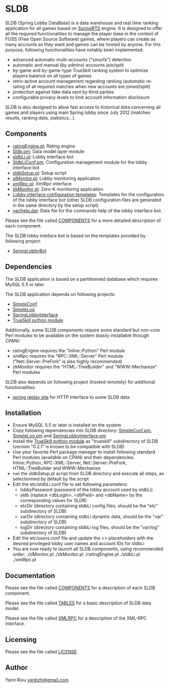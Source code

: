 SLDB
====
SLDB (Spring Lobby DataBase) is a data warehouse and real time ranking
application for all games based on [SpringRTS](http://springrts.com/) engine. It
is designed to offer all the required functionalities to manage the player base
in the context of FOSS (Free Open Source Software) games, where players can
create as many accounts as they want and games can be hosted by anyone. For
this purpose, following functionalities have notably been implemented:
* advanced automatic multi-accounts ("smurfs") detection
* automatic and manual (by admins) accounts join/split
* by-game and by-game-type TrueSkill ranking system to optimize players balance
  on all types of games
* retro-active account management regarding ranking (automatic re-rating of all
  required matches when new accounts are joined/split)
* protection against fake data sent by thrid parties
* configurable privacy levels to limit account information disclosure

SLDB is also designed to allow fast access to historical data concerning all
games and players using main Spring lobby since July 2012 (matches results,
ranking data, statistics...).

Components
----------
* [ratingEngine.pl](ratingEngine.pl): Rating engine
* [Sldb.pm](Sldb.pm): Data model layer module
* [sldbLi.pl](sldbLi.pl): Lobby interface bot
* [SldbLiConf.pm](SldbLiConf.pm): Configuration management module for the lobby
  interface bot
* [sldbSetup.pl](sldbSetup.pl): Setup script
* [slMonitor.pl](slMonitor.pl): Lobby monitoring application
* [xmlRpc.pl](xmlRpc.pl): XmlRpc interface
* [zkMonitor.pl](zkMonitor.pl): Zero-K monitoring application
* [Lobby interface configuration templates](etc): Templates for the
  configuration of the lobby interface bot (other SLDB configuration files are
  generated in the same directory by the setup script)
* [var/help.dat](var/help.dat): Data file for the commands help of the lobby
  interface bot.

Please see the file called [COMPONENTS](COMPONENTS) for a more detailed
description of each component.

The SLDB lobby inteface bot is based on the templates provided by following project:
* [SpringLobbyBot](https://github.com/Yaribz/SpringLobbyBot)

Dependencies
------------
The SLDB application is based on a partitionned database which requires MySQL
5.5 or later.

The SLDB application depends on following projects:
* [SimpleConf](https://github.com/Yaribz/SimpleConf)
* [SimpleLog](https://github.com/Yaribz/SimpleLog)
* [SpringLobbyInterface](https://github.com/Yaribz/SpringLobbyInterface)
* [TrueSkill python module](https://github.com/sublee/trueskill)

Additionally, some SLDB components require some standard but non-core Perl
modules to be available on the system (easily installable through CPAN):
* ratingEngine requires the "Inline::Python" Perl module
* xmlRpc requires the "RPC::XML::Server" Perl module ("Net::Server::PreFork" is
  also highly recommended)
* zkMonitor requires the "HTML::TreeBuilder" and "WWW::Mechanize" Perl modules

SLDB also depends on following project (hosted remotely) for additional
functionalities:
* [spring replay site](https://github.com/dansan/spring-replay-site) for HTTP
  interface to some SLDB data.

Installation
------------
* Ensure MySQL 5.5 or later is installed on the system
* Copy following dependencies into SLDB directory:
  [SimpleConf.pm](https://raw.github.com/Yaribz/SimpleConf/master/SimpleConf.pm),
  [SimpleLog.pm](https://raw.github.com/Yaribz/SimpleLog/master/SimpleLog.pm) and
  [SpringLobbyInterface.pm](https://raw.github.com/Yaribz/SpringLobbyInterface/master/SpringLobbyInterface.pm)
* Install the [TrueSkill python module](https://github.com/sublee/trueskill) as
  "trueskill" subdirectory of SLDB (version "0.2.1" is known to be compatible
  with SLDB)
* Use your favorite Perl package manager to install following standard Perl
  modules (available on CPAN) and their dependencies: Inline::Python,
  RPC::XML::Server, Net::Server::PreFork, HTML::TreeBuilder and WWW::Mechanize
* run the sldbSetup.pl script from SLDB directory and execute all steps, as
  selectionned by default by the script
* Edit the etc/sldbLi.conf file to set following parameters:
  * lobbyPassword (password of the lobby account used by sldbLi)
  * sldb (replace  &lt;dbLogin&gt;, &lt;dbPwd&gt; and &lt;dbName&gt; by the
    corresponding values for SLDB)
  * etcDir (directory containing sldbLi config files, should be the
    "etc" subdirectory of SLDB)
  * varDir (directory containing sldbLi dynamic data, should be the "var"
    subdirectory of SLDB)
  * logDir (directory containing sldbLi log files, should be the "var/log"
    subdirectory of SLDB)
* Edit the etc/users.conf file and update the <> placeholders with the desired
  privileged lobby user names and account IDs for sldbLi
* You are now ready to launch all SLDB components, using recommended order:
        ./slMonitor.pl
        ./zkMonitor.pl
        ./ratingEngine.pl
        ./sldbLi.pl
        ./xmlRpc.pl

Documentation
-------------
Please see the file called [COMPONENTS](COMPONENTS) for a description of each
SLDB component.

Please see the file called [TABLES](TABLES) for a basic description of SLDB
data model.

Please see the file called [XMLRPC](XMLRPC) for a description of the XML-RPC
interface.

Licensing
---------
Please see the file called [LICENSE](LICENSE).

Author
------
Yann Riou <yaribzh@gmail.com>

